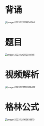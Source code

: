 # 背诵

<img src="https://cvp.oss-cn-shanghai.aliyuncs.com/picgo/202311211748616.png" alt="image-20231121174854244" style="zoom:50%;" />



# 题目

<img src="https://cvp.oss-cn-shanghai.aliyuncs.com/picgo/202311201120211.png" alt="image-20231120112034145" style="zoom:50%;" />



# 视频解析

<img src="https://cvp.oss-cn-shanghai.aliyuncs.com/picgo/202311201728874.png" alt="image-20231120172809427" style="zoom:50%;" />

# 格林公式

<img src="https://cvp.oss-cn-shanghai.aliyuncs.com/picgo/202311211636106.png" alt="image-20231121163638810" style="zoom:50%;" />

